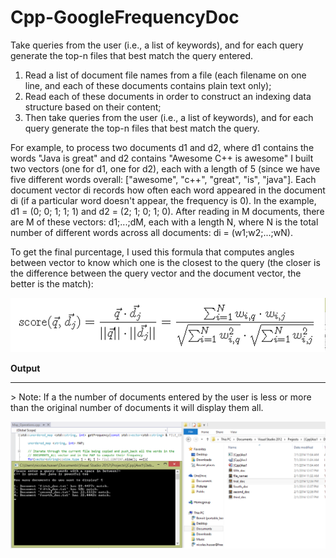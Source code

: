 Cpp-GoogleFrequencyDoc
======================

Take queries from the user (i.e., a list of keywords), and for each query generate the top-n files that best match the query entered.

1. Read a list of document file names from a file (each filename on one line, and each of these documents contains plain text only);
2. Read each of these documents in order to construct an indexing data structure based on their content;
3. Then take queries from the user (i.e., a list of keywords), and for each query generate the top-n files
that best match the query.

For example, to process two documents d1 and d2, where d1 contains the words "Java is great" and d2 contains "Awesome
C++ is awesome" I built two vectors (one for d1, one for d2), each with a length of 5 (since we have five different words overall: ["awesome", "c++", "great", "is", "java"]. Each document vector di records how often each word appeared in the document di (if a particular word doesn't appear, the frequency is 0). 
In the example, d1 = (0; 0; 1; 1; 1) and d2 = (2; 1; 0; 1; 0). After reading in M documents, there are M of these vectors:
d1;...;dM, each with a length N, where N is the total number of different words across all documents: di = (w1;w2;...;wN).

To get the final purcentage, I used this formula that computes angles between vector to know which one is the closest to the query (the closer is the difference between the query vector and the document vector, the better is the match):

![alt tag](https://raw.githubusercontent.com/nicnhus22/Cpp-GoogleFrequencyDoc/master/screenshot/Forumla.png)

<b>Output</b>
<hr/>
> Note: If a the number of documents entered by the user is less or more than the original number of documents it will display them all.

![alt tag](https://raw.githubusercontent.com/nicnhus22/Cpp-GoogleFrequencyDoc/master/screenshot/Output.png)
